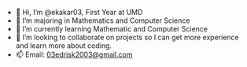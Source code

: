 - 👋 Hi, I’m @ekakar03, First Year at UMD
- 👀 I’m majoring in Mathematics and Computer Science
- 🌱 I’m currently learning Mathematic and Computer Science
- 💞️ I’m looking to collaborate on projects so I can get more experience and learn more about coding.
- 📫 Email: 03edrisk2003@gmail.com

<!---
ekakar03/ekakar03 is a ✨ special ✨ repository because its `README.md` (this file) appears on your GitHub profile.
You can click the Preview link to take a look at your changes.
--->
